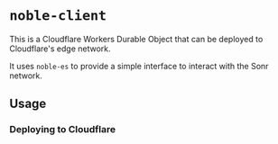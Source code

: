 # `noble-client`

This is a Cloudflare Workers Durable Object that can be deployed to Cloudflare's edge network.

It uses `noble-es` to provide a simple interface to interact with the Sonr network.

## Usage

### Deploying to Cloudflare
